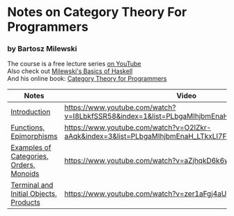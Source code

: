 # Notes on Category Theory For Programmers
### by Bartosz Milewski

The course is a free lecture series [on YouTube](https://www.youtube.com/watch?v=I8LbkfSSR58&list=PLbgaMIhjbmEnaH_LTkxLI7FMa2HsnawM_)  
Also check out [Milewski's Basics of Haskell](https://www.schoolofhaskell.com/school/starting-with-haskell/basics-of-haskell)  
And his online book: [Category Theory for Programmers](https://bartoszmilewski.com/2014/10/28/category-theory-for-programmers-the-preface/)  

| Notes | Video | Challenges |
| ----- | ----- | ---------- |
| [Introduction](https://github.com/jaybutera/Category-Theory-Notes/blob/master/Introduction.pdf) | https://www.youtube.com/watch?v=I8LbkfSSR58&index=1&list=PLbgaMIhjbmEnaH_LTkxLI7FMa2HsnawM_ | https://github.com/jaybutera/Category-Theory-Notes/tree/master/challenges/pt1_Category_The_Essence_of_Composition |
| [Functions, Epimorphisms](https://github.com/jaybutera/Category-Theory-Notes/blob/master/Functions%2C%20Epimorphisms.pdf) | https://www.youtube.com/watch?v=O2lZkr-aAqk&index=3&list=PLbgaMIhjbmEnaH_LTkxLI7FMa2HsnawM_ | |
| [Examples of Categories, Orders, Monoids](https://github.com/jaybutera/Category-Theory-Notes/blob/master/Examples%20of%20Categories%2C%20Orders%2C%20Monoids.pdf) | https://www.youtube.com/watch?v=aZjhqkD6k6w | |
| [Terminal and Initial Objects, Products](https://github.com/jaybutera/Category-Theory-Notes/blob/master/Terminal%20and%20Initial%20Objects%2C%20Products.pdf) | https://www.youtube.com/watch?v=zer1aFgj4aU | |
